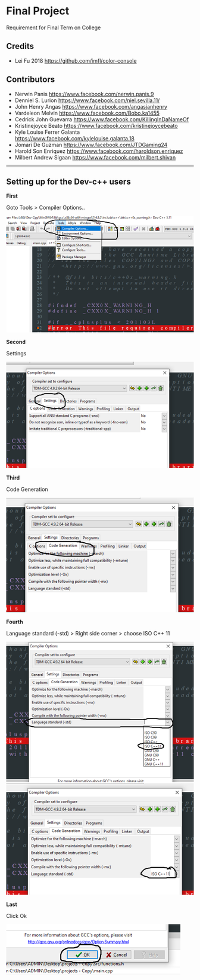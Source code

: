 # Final Project

Requirement for Final Term on College

## Credits

- Lei Fu 2018       <https://github.com/imfl/color-console>

## Contributors 

- Nerwin Panis      <https://www.facebook.com/nerwin.panis.9>
- Denniel S. Lurion     <https://www.facebook.com/niel.sevilla.11/>
- John Henry Angas      <https://www.facebook.com/angasjanhenry>
- Vardeleon Melvin      <https://www.facebook.com/Bobo.ka1455>
- Cedrick John Guevarra     <https://www.facebook.com/KillingInDaNameOf>
- Kristinejoyce Beato       <https://www.facebook.com/kristinejoycebeato>
- Kyle Louise Ferrer Galanta        <https://www.facebook.com/kylelouise.galanta.18>
- Jomari De Guzman      <https://www.facebook.com/JTDGaming24>
- Harold Son Enriquez       <https://www.facebook.com/haroldson.enriquez>
- Milbert Andrew Sigaan     <https://www.facebook.com/milbert.shivan>

---

## Setting up for the Dev-c++ users

**First**

Goto Tools > Compiler Options..

<img src="images\first_step.png">

**Second**

Settings

<img src="images\second_step.png">

**Third**

Code Generation

<img src="images\third_step.png">

**Fourth**

Language standard (-std) > Right side corner > choose ISO C++ 11

<img src="images\fourth_step.png">

<img src="images\fifth_step.png">

**Last**

Click Ok

<img src="images\last_step.png">




